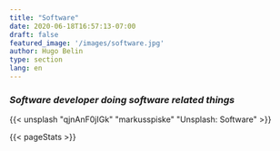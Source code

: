 ```yaml
---
title: "Software"
date: 2020-06-18T16:57:13-07:00
draft: false
featured_image: '/images/software.jpg'
author: Hugo Belin
type: section
lang: en
---
```


### *Software developer doing software related things* ###

{{< unsplash "qjnAnF0jIGk" "markusspiske" "Unsplash: Software" >}}

{{< pageStats >}}
